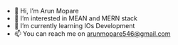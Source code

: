 - 👋 Hi, I’m Arun Mopare
- 👀 I’m interested in MEAN and MERN stack
- 🌱 I’m currently learning IOs Development
- 📫 You can reach me on arunmopare546@gmail.com

<!---
arunmopare/arunmopare is a ✨ special ✨ repository because its `README.md` (this file) appears on your GitHub profile.
You can click the Preview link to take a look at your changes.
--->
